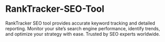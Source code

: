 # RankTracker-SEO-Tool
RankTracker SEO tool provides accurate keyword tracking and detailed reporting. Monitor your site’s search engine performance, identify trends, and optimize your strategy with ease. Trusted by SEO experts worldwide.
